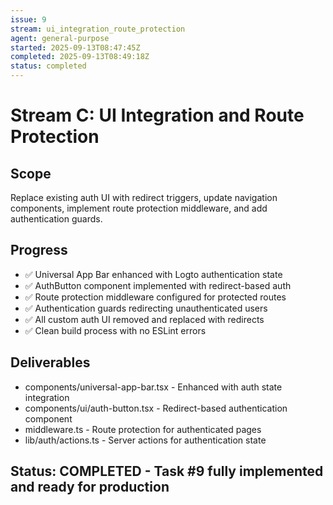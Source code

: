 ```yaml
---
issue: 9
stream: ui_integration_route_protection
agent: general-purpose
started: 2025-09-13T08:47:45Z
completed: 2025-09-13T08:49:18Z
status: completed
---
```


# Stream C: UI Integration and Route Protection

## Scope
Replace existing auth UI with redirect triggers, update navigation components, implement route protection middleware, and add authentication guards.

## Progress
- ✅ Universal App Bar enhanced with Logto authentication state
- ✅ AuthButton component implemented with redirect-based auth
- ✅ Route protection middleware configured for protected routes
- ✅ Authentication guards redirecting unauthenticated users
- ✅ All custom auth UI removed and replaced with redirects
- ✅ Clean build process with no ESLint errors

## Deliverables
- components/universal-app-bar.tsx - Enhanced with auth state integration
- components/ui/auth-button.tsx - Redirect-based authentication component
- middleware.ts - Route protection for authenticated pages
- lib/auth/actions.ts - Server actions for authentication state

## Status: COMPLETED - Task #9 fully implemented and ready for production